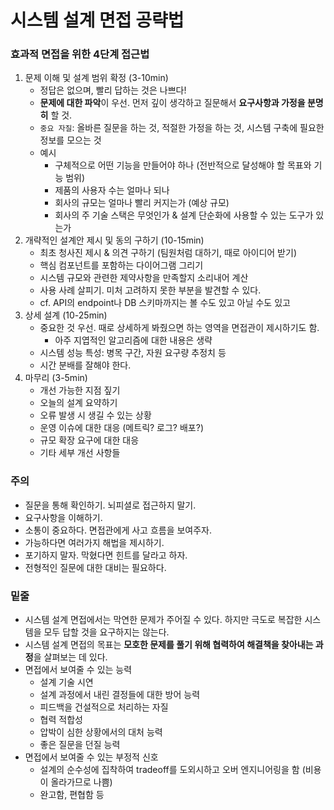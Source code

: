 # 시스템 설계 면접 공략법

### 효과적 면접을 위한 4단계 접근법
1. 문제 이해 및 설계 범위 확정 (3-10min)
    - 정답은 없으며, 빨리 답하는 것은 나쁘다!
    - **문제에 대한 파악**이 우선. 먼저 깊이 생각하고 질문해서 **요구사항과 가정을 분명히** 할 것.
    - `중요 자질`: 올바른 질문을 하는 것, 적절한 가정을 하는 것, 시스템 구축에 필요한 정보를 모으는 것
    - 예시
        * 구체적으로 어떤 기능을 만들어야 하나 (전반적으로 달성해야 할 목표와 기능 범위)
        * 제품의 사용자 수는 얼마나 되나
        * 회사의 규모는 얼마나 빨리 커지는가 (예상 규모)
        * 회사의 주 기술 스택은 무엇인가 & 설계 단순화에 사용할 수 있는 도구가 있는가
2. 개략적인 설계안 제시 및 동의 구하기 (10-15min)
    - 최초 청사진 제시 & 의견 구하기 (팀원처럼 대하기, 때로 아이디어 받기)
    - 핵심 컴포넌트를 포함하는 다이어그램 그리기
    - 시스템 규모와 관련한 제약사항을 만족할지 소리내어 계산
    - 사용 사례 살피기. 미처 고려하지 못한 부분을 발견할 수 있다.
    - cf. API의 endpoint나 DB 스키마까지는 볼 수도 있고 아닐 수도 있고
3. 상세 설계 (10-25min)
    - 중요한 것 우선. 때로 상세하게 봐줬으면 하는 영역을 면접관이 제시하기도 함.
        * 아주 지엽적인 알고리즘에 대한 내용은 생략
    - 시스템 성능 특성: 병목 구간, 자원 요구량 추정치 등
    - 시간 분배를 잘해야 한다.
4. 마무리 (3-5min)
    - 개선 가능한 지점 짚기
    - 오늘의 설계 요약하기
    - 오류 발생 시 생길 수 있는 상황
    - 운영 이슈에 대한 대응 (메트릭? 로그? 배포?)
    - 규모 확장 요구에 대한 대응
    - 기타 세부 개선 사항들

### 주의
- 질문을 통해 확인하기. 뇌피셜로 접근하지 말기.
- 요구사항을 이해하기.
- 소통이 중요하다. 면접관에게 사고 흐름을 보여주자.
- 가능하다면 여러가지 해법을 제시하기.
- 포기하지 말자. 막혔다면 힌트를 달라고 하자.
- 전형적인 질문에 대한 대비는 필요하다.

### 밑줄
- 시스템 설계 면접에서는 막연한 문제가 주어질 수 있다. 하지만 극도로 복잡한 시스템을 모두 답할 것을 요구하지는 않는다.
- 시스템 설계 면접의 목표는 **모호한 문제를 풀기 위해 협력하여 해결책을 찾아내는 과정**을 살펴보는 데 있다.
- 면접에서 보여줄 수 있는 능력
    * 설계 기술 시연
    * 설계 과정에서 내린 결정들에 대한 방어 능력
    * 피드백을 건설적으로 처리하는 자질
    * 협력 적합성
    * 압박이 심한 상황에서의 대처 능력
    * 좋은 질문을 던질 능력
- 면접에서 보여줄 수 있는 부정적 신호
    * 설계의 순수성에 집착하여 tradeoff를 도외시하고 오버 엔지니어링을 함 (비용이 올라가므로 나쁨)
    * 완고함, 편협함 등
